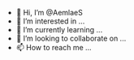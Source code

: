 - 👋 Hi, I’m @AemlaeS
- 👀 I’m interested in ...
- 🌱 I’m currently learning ...
- 💞️ I’m looking to collaborate on ...
- 📫 How to reach me ...

<!---
AemlaeS/AemlaeS is a ✨ special ✨ repository because its `README.md` (this file) appears on your GitHub profile.
You can click the Preview link to take a look at your changes.
--->
